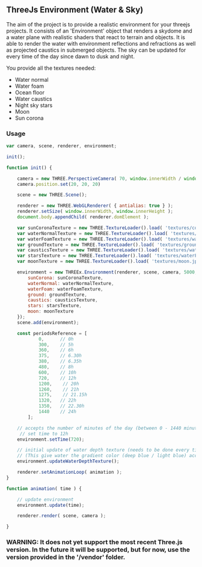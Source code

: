 ## ThreeJs Environment (Water & Sky)

The aim of the project is to provide a realistic environment for your threejs projects. It consists of an 'Environment' object that renders a skydome and a water plane with realistic shaders that react to terrain and objects.
It is able to render the water with environment reflections and refractions as well as projected caustics in submerged objects. The sky can be updated for every time of the day since dawn to dusk and night.

You provide all the textures needed:
* Water normal
* Water foam
* Ocean floor
* Water caustics
* Night sky stars
* Moon
* Sun corona

### Usage

```javascript
var camera, scene, renderer, environment;

init();

function init() {

	camera = new THREE.PerspectiveCamera( 70, window.innerWidth / window.innerHeight, 0.01, 10 );
	camera.position.set(20, 20, 20)

	scene = new THREE.Scene();

	renderer = new THREE.WebGLRenderer( { antialias: true } );
	renderer.setSize( window.innerWidth, window.innerHeight );
	document.body.appendChild( renderer.domElement );

    var sunCoronaTexture = new THREE.TextureLoader().load( 'textures/corona.png' );
    var waterNormalTexture = new THREE.TextureLoader().load( 'textures/waterNormal.png' );
    var waterFoamTexture = new THREE.TextureLoader().load( 'textures/waterFoam.png' );
    var groundTexture = new THREE.TextureLoader().load( 'textures/ground.png' );
    var causticsTexture = new THREE.TextureLoader().load( 'textures/waterCaustics.png' );
    var starsTexture = new THREE.TextureLoader().load( 'textures/waterFoam.jpg' );
    var moonTexture = new THREE.TextureLoader().load( 'textures/moon.jpg' );

    environment = new THREEx.Environment(renderer, scene, camera, 5000, 100, 0, -100, {
        sunCorona: sunCoronaTexture,
        waterNormal: waterNormalTexture,
        waterFoam: waterFoamTexture,
        ground: groundTexture,
        caustics: causticsTexture,
        stars: starsTexture,
        moon: moonTexture
    });
    scene.add(environment);

    const periodsReference = [
            0,      // 0h
            300,    // 5h
            360,    // 6h
            375,    // 6.30h
            380,    // 6.35h
            480,    // 8h
            600,    // 10h
            720,    // 12h
            1200,    // 20h
            1260,    // 21h
            1275,    // 21.15h
            1320,   // 22h
            1350,   // 22.30h
            1440    // 24h
        ];

    // accepts the number of minutes of the day (between 0 - 1440 minutes) (0h - 24h)
     // set time to 12h
    environment.setTime(720);

    // initial update of water depth texture (needs to be done every time new terrain static objects are added to the scene)
    // (This give water the gradient color (deep blue / light blue) according to the depth of the ocean floor bellow)
    environment.updateWaterDepthTexture();

    renderer.setAnimationLoop( animation );
}

function animation( time ) {

    // update environment
    environment.update(time);

    renderer.render( scene, camera );

}
```



### WARNING: It does not yet support the most recent Three.js version. In the future it will be supported, but for now, use the version provided in the '/vendor' folder. 
